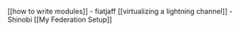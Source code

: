 [[how to write modules]] - fiatjaff
[[virtualizing a lightning channel]] - Shinobi
[[My Federation Setup]]